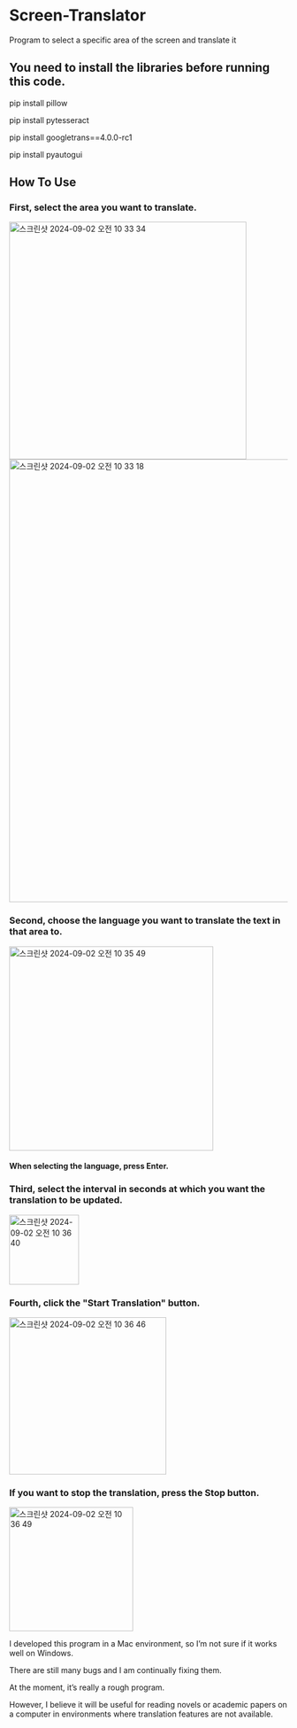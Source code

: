 # Screen-Translator
Program to select a specific area of the screen and translate it



## You need to install the libraries before running this code.

pip install pillow


pip install pytesseract


pip install googletrans==4.0.0-rc1


pip install pyautogui

## How To Use


### First, select the area you want to translate.

<img width="429" alt="스크린샷 2024-09-02 오전 10 33 34" src="https://github.com/user-attachments/assets/70443d98-7112-455e-bf29-f9d96352741c">
<img width="800" alt="스크린샷 2024-09-02 오전 10 33 18" src="https://github.com/user-attachments/assets/4ed79bb6-34b5-44bd-b0ec-931a120820c7">


### Second, choose the language you want to translate the text in that area to.
<img width="369" alt="스크린샷 2024-09-02 오전 10 35 49" src="https://github.com/user-attachments/assets/da530cf3-43eb-4090-9c90-80c8718bcef1">

#### When selecting the language, press Enter.

### Third, select the interval in seconds at which you want the translation to be updated.
<img width="126" alt="스크린샷 2024-09-02 오전 10 36 40" src="https://github.com/user-attachments/assets/4c1e7bb5-a6d9-4f73-bb0f-48c4f8aba2dd">


### Fourth, click the "Start Translation" button.
<img width="284" alt="스크린샷 2024-09-02 오전 10 36 46" src="https://github.com/user-attachments/assets/3483d173-ce05-437e-8f98-82437f029c10">

### If you want to stop the translation, press the Stop button.

<img width="224" alt="스크린샷 2024-09-02 오전 10 36 49" src="https://github.com/user-attachments/assets/f097d6d4-a207-4e98-98f0-763584dea39c">



I developed this program in a Mac environment, so I’m not sure if it works well on Windows.

There are still many bugs and I am continually fixing them.

At the moment, it’s really a rough program.


However, I believe it will be useful for reading novels or academic papers on a computer in environments where translation features are not available.
